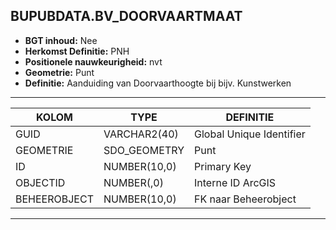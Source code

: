 ﻿## BUPUBDATA.BV_DOORVAARTMAAT


* __BGT inhoud:__ Nee
* __Herkomst Definitie:__ PNH
* __Positionele nauwkeurigheid:__ nvt
* __Geometrie:__ Punt
* __Definitie:__ Aanduiding van Doorvaarthoogte bij bijv. Kunstwerken



***

|KOLOM                               |TYPE              |DEFINITIE|
|------                              |----              |-----    |
|GUID                                |VARCHAR2(40)      |Global Unique Identifier|
|GEOMETRIE                           |SDO_GEOMETRY      |Punt|
|ID                                  |NUMBER(10,0)      |Primary Key|
|OBJECTID                            |NUMBER(,0)        |Interne ID ArcGIS|
|BEHEEROBJECT                        |NUMBER(10,0)      |FK naar Beheerobject|

***


